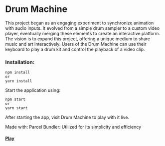 # Drum Machine
This project began as an engaging experiment to synchronize animation with audio inputs. It evolved from a simple drum sampler to a custom video player, eventually merging these elements to create an interactive platform. The vision is to expand this project, offering a unique medium to share music and art interactively. Users of the Drum Machine can use their keyboard to play a drum kit and control the playback of a video clip.

### Installation:

```
npm install
or 
yarn install
```

Start the application using:
```
npm start
or 
yarn start
```

After starting the app, visit Drum Machine to play with it live.

Made with:
Parcel Bundler: Utilized for its simplicity and efficiency
#### [Play](https://techture.github.io/drum-machine/)
